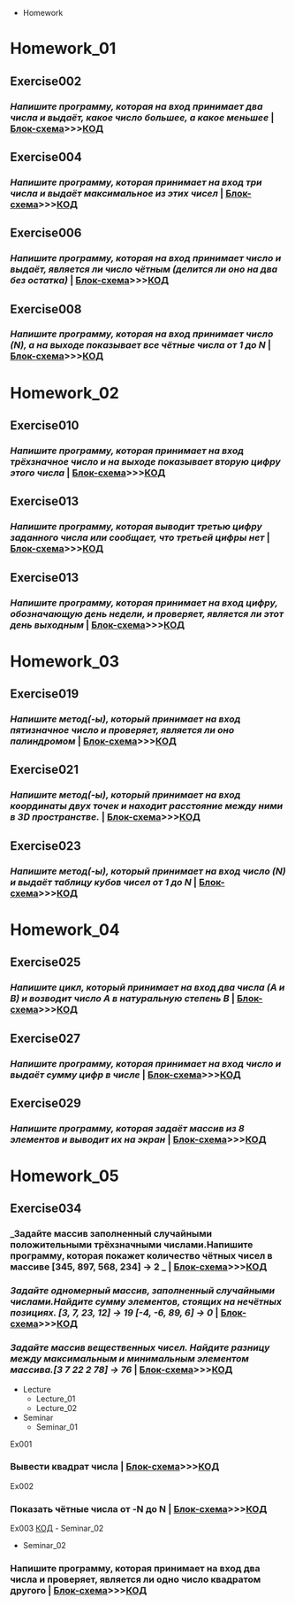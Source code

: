 - Homework

# Homework_01

## **Exercise002**

### _Напишите программу, которая на вход принимает два числа и выдаёт, какое число большее, а какое меньшее_ | [Блок-схема](Homework/Homework_01/Exercise002/diagram002.drawio.png)>>>[КОД](Homework/Homework_01/Exercise002/Program.cs)

## **Exercise004**

### _Напишите программу, которая принимает на вход три числа и выдаёт максимальное из этих чисел_ | [Блок-схема](Homework/Homework_01/Exercise004/diagram004.drawio.png)>>>[КОД](Homework/Homework_01/Exercise004/Program.cs)

## **Exercise006**

### _Напишите программу, которая на вход принимает число и выдаёт, является ли число чётным (делится ли оно на два без остатка)_ | [Блок-схема](Homework/Homework_01/Exercise006/diagram006.drawio.png)>>>[КОД](Homework/Homework_01/Exercise006/Program.cs)

## **Exercise008**

### _Напишите программу, которая на вход принимает число (N), а на выходе показывает все чётные числа от 1 до N_ | [Блок-схема](Homework/Homework_01/Exercise008/diagram008.drawio.png)>>>[КОД](Homework/Homework_01/Exercise008/Program.cs)

# Homework_02

## **Exercise010**

### _Напишите программу, которая принимает на вход трёхзначное число и на выходе показывает **вторую цифру** этого числа_ | [Блок-схема](Homework/Homework_02/Exercise010/diagram010.drawio.png)>>>[КОД](Homework/Homework_02/Exercise010/Program.cs)

## **Exercise013**

### _Напишите программу, которая выводит третью цифру заданного числа или сообщает, что третьей цифры нет_ | [Блок-схема](Homework/Homework_02/Exercise013/diagram013.drawio.png)>>>[КОД](Homework/Homework_02/Exercise013/Program.cs)

## **Exercise013**

### _Напишите программу, которая принимает на вход цифру, обозначающую день недели, и проверяет, является ли этот день выходным_ | [Блок-схема](Homework/Homework_02/Exercise015/diagram015.drawio.png)>>>[КОД](Homework/Homework_02/Exercise015/Program.cs)

# Homework_03

## **Exercise019**

### _Напишите метод(-ы), который принимает на вход пятизначное число и проверяет, является ли оно палиндромом_ | [Блок-схема](Homework/Homework_03/Exercise019/diagram019.drawio.png)>>>[КОД](Homework/Homework_03/Exercise019/Program.cs)

## **Exercise021**

### _Напишите метод(-ы), который принимает на вход координаты двух точек и находит расстояние между ними в 3D пространстве._ | [Блок-схема](Homework/Homework_03/Exercise021/diagram021.drawio.png)>>>[КОД](Homework/Homework_03/Exercise021/Program.cs)

## **Exercise023**

### _Напишите метод(-ы), который принимает на вход число (N) и выдаёт таблицу кубов чисел от 1 до N_ | [Блок-схема](Homework/Homework_03/Exercise023/diagram023.drawio.png)>>>[КОД](Homework/Homework_03/Exercise023/Program.cs)

# Homework_04

## **Exercise025**

### _Напишите цикл, который принимает на вход два числа (A и B) и возводит число A в натуральную степень B_ | [Блок-схема](Homework/Homework_04/Exercise025/diagram025.drawio.png)>>>[КОД](Homework/Homework_04/Exercise025/Program.cs)

## **Exercise027**

### _Напишите программу, которая принимает на вход число и выдаёт сумму цифр в числе_ | [Блок-схема](Homework/Homework_04/Exercise027/diagram027.drawio.png)>>>[КОД](Homework/Homework_04/Exercise027/Program.cs)

## **Exercise029**

### _Напишите программу, которая задаёт массив из 8 элементов и выводит их на экран_ | [Блок-схема](Homework/Homework_04/Exercise029/diagram029.drawio.png)>>>[КОД](Homework/Homework_04/Exercise029/Program.cs)

# Homework_05

## **Exercise034**

### _Задайте массив заполненный случайными положительными трёхзначными числами.Напишите программу, которая покажет количество чётных чисел в массиве [345, 897, 568, 234] -> 2 _ | [Блок-схема](Homework/Homework_05/Exercise034/diagram034.drawio.png)>>>[КОД](Homework/Homework_05/Exercise034/Program.cs)

### _Задайте одномерный массив, заполненный случайными числами.Найдите сумму элементов, стоящих на нечётных позициях. [3, 7, 23, 12] -> 19 [-4, -6, 89, 6] -> 0_ | [Блок-схема](Homework/Homework_05/Exercise036/diagram036.drawio.png)>>>[КОД](Homework/Homework_05/Exercise036/Program.cs)

### _Задайте массив вещественных чисел. Найдите разницу между максимальным и минимальным элементом массива.[3 7 22 2 78] -> 76_ | [Блок-схема](Homework/Homework_05/Exercise038/diagram038.drawio.png)>>>[КОД](Homework/Homework_05/Exercise038/Program.cs)

- Lecture
  - Lecture_01
  - Lecture_02
- Seminar
  - Seminar_01

Ex001

### Вывести квадрат числа | [Блок-схема](Seminar/Seminar_01/Ex001/diagram.drawio.png)>>>[КОД](Seminar/Seminar_01/Ex001/Program.cs)

Ex002

### Показать чётные числа от -N до N | [Блок-схема](Seminar/Seminar_01/Ex002/diagram.drawio.png)>>>[КОД](Seminar/Seminar_01/Ex002/Program.cs)

Ex003 [КОД](Seminar/Seminar_01/Ex003/Program.cs) - Seminar_02

- Seminar_02

### Напишите программу, которая принимает на вход два числа и проверяет, является ли одно число квадратом другого | [Блок-схема](Seminar/Seminar_02/diagram.drawio.png)>>>[КОД](Seminar/Seminar_02/Program.cs)
